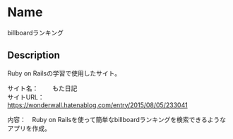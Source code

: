 Name
====
billboardランキング


## Description
Ruby on Railsの学習で使用したサイト。<br>

サイト名：　 　もた日記</br>
サイトURL： 　https://wonderwall.hatenablog.com/entry/2015/08/05/233041</br>

内容：　Ruby on Railsを使って簡単なbillboardランキングを検索できるようなアプリを作成。
